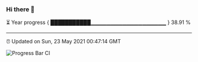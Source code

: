 ### Hi there 👋

⏳ Year progress { ███████████▁▁▁▁▁▁▁▁▁▁▁▁▁▁▁▁▁▁▁ } 38.91 %

---

⏰ Updated on Sun, 23 May 2021 00:47:14 GMT

![Progress Bar CI](https://github.com/liununu/liununu/workflows/Progress%20Bar%20CI/badge.svg)
